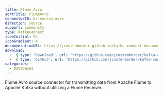 ```yaml
---
title: Flume Avro
sortTitle: FlumeAvro
connectorID: kc-source-avro
direction: source
support: community
type: kafkaConnect
iconInitial: Fa
iconGradient: 4
documentationURL: https://jcustenborder.github.io/kafka-connect-documentation/projects/kafka-connect-flume-avro/
download:
  -  { type: 'Download', url: 'https://github.com/jcustenborder/kafka-connect-flume-avro/releases' }
  -  { type: 'GitHub', url: 'https://github.com/jcustenborder/kafka-connect-flume-avro' }
categories:
  - Databases
---
```

Flume Avro source connector for transmitting data from Apache Flume to Apache Kafka without utilizing a Flume Receiver.

